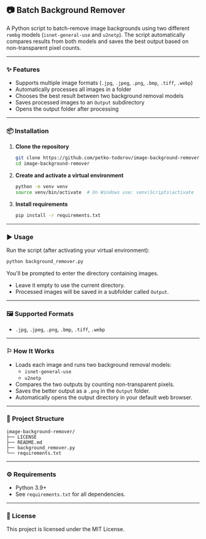 ## 📷 Batch Background Remover

A Python script to batch-remove image backgrounds using two different `rembg` models (`isnet-general-use` and `u2netp`).
The script automatically compares results from both models and saves the best output based on non-transparent pixel
counts.

---

### ✨ Features

* Supports multiple image formats (`.jpg`, `.jpeg`, `.png`, `.bmp`, `.tiff`, `.webp`)
* Automatically processes all images in a folder
* Chooses the best result between two background removal models
* Saves processed images to an `Output` subdirectory
* Opens the output folder after processing

---

### 📦 Installation

1. **Clone the repository**

   ```bash
   git clone https://github.com/petko-todorov/image-background-remover.git
   cd image-background-remover
   ```

2. **Create and activate a virtual environment**

   ```bash
   python -m venv venv
   source venv/bin/activate  # On Windows use: venv\Scripts\activate
   ```

3. **Install requirements**

   ```bash
   pip install -r requirements.txt
   ```

---

### ▶️ Usage

Run the script (after activating your virtual environment):

```bash
python background_remover.py
```

You'll be prompted to enter the directory containing images.

* Leave it empty to use the current directory.
* Processed images will be saved in a subfolder called `Output`.

---

### 🖼️ Supported Formats

* `.jpg`, `.jpeg`, `.png`, `.bmp`, `.tiff`, `.webp`

---

### ⚐️ How It Works

* Loads each image and runs two background removal models:
    * `isnet-general-use`
    * `u2netp`
* Compares the two outputs by counting non-transparent pixels.
* Saves the better output as a `.png` in the `Output` folder.
* Automatically opens the output directory in your default web browser.

---

### 📁 Project Structure

```
image-background-remover/
├── LICENSE
├── README.md
├── background_remover.py
└── requirements.txt
```

---

### ⚙️ Requirements

* Python 3.9+
* See `requirements.txt` for all dependencies.

---

### 📄 License

This project is licensed under the MIT License.
